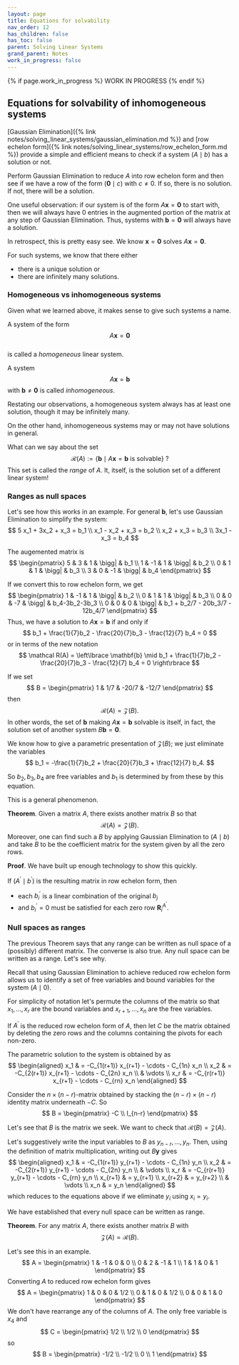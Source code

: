 ```yaml
---
layout: page
title: Equations for solvability
nav_order: 12
has_children: false
has_toc: false
parent: Solving Linear Systems
grand_parent: Notes
work_in_progress: false
---
```


{% if page.work_in_progress %}
    WORK IN PROGRESS
{% endif %}

## Equations for solvability of inhomogeneous systems

[Gaussian Elimination]({% link notes/solving_linear_systems/gaussian_elimination.md %}) and 
[row echelon form]({% link notes/solving_linear_systems/row_echelon_form.md %}) provide a 
simple and efficient means to check if a system $(A \mid b)$ has a solution or not. 

Perform Gaussian Elimination to reduce $A$ into row echelon form and then see if we have a row 
of the form $(\mathbf{0} \mid c)$ with $c \neq 0$. If so, there is no solution. If not, there will 
be a solution. 

One useful observation: if our system is of the form $A \mathbf{x} = \mathbf{0}$ to start with, then 
we will always have $0$ entries in the augmented portion of the matrix at any step of 
Gaussian Elimination. Thus, systems with $\mathbf{b} = \mathbf{0}$ will always have a solution. 

In retrospect, this is pretty easy see. We know $\mathbf{x} = \mathbf{0}$ solves $A \mathbf{x} = \mathbf{0}$. 

For such systems, we know that there either 
- there is a unique solution or
- there are infinitely many solutions. 

### Homogeneous vs inhomogeneous systems 

Given what we learned above, it makes sense to give such systems a name.

A system of the form 
$$
    A\mathbf{x} = \mathbf{0}
$$  
is called a _homogeneous_ linear system. 

A system 
$$
    A\mathbf{x} = \mathbf{b}
$$
with $\mathbf{b} \neq \mathbf{0}$ is called _inhomogeneous_. 

Restating our observations, a homogeneous system always has at least one solution, though it 
may be infinitely many. 

On the other hand, inhomogeneous systems may or may not have solutions in general. 

What can we say about the set 
$$
    \mathcal R(A) := \lbrace \mathbf{b} \mid A\mathbf{x} = \mathbf{b} \text { is solvable} \rbrace \ ?
$$
This set is called the _range_ of $A$. It, itself, is the solution set of a different linear system!

### Ranges as null spaces

Let's see how this works in an example. For general $\mathbf{b}$, let's use Gaussian Elimination to 
simplify the system:
$$
    5 x_1 + 3x_2 + x_3 = b_1 \\
    x_1 - x_2 + x_3 = b_2 \\
    x_2 + x_3 = b_3 \\
    3x_1 - x_3 = b_4 
$$

The augemented matrix is 
$$
    \begin{pmatrix} 
        5 & 3 & 1 & \bigg| & b_1 \\
        1 & -1 & 1 & \bigg| & b_2 \\
        0 & 1 & 1 & \bigg| & b_3 \\
        3 & 0 & -1 & \bigg| & b_4
    \end{pmatrix}
$$

If we convert this to row echelon form, we get 
$$
    \begin{pmatrix} 
        1 & -1 & 1 & \bigg| & b_2 \\
        0 & 1 & 1 & \bigg| & b_3 \\
        0 & 0 & -7 & \bigg| & b_4-3b_2-3b_3 \\
        0 & 0 & 0 & \bigg| & b_1 + b_2/7 - 20b_3/7 - 12b_4/7
    \end{pmatrix} 
$$
Thus, we have a solution to $A \mathbf{x} = \mathbf{b}$ if and only if 
$$
    b_1 + \frac{1}{7}b_2 - \frac{20}{7}b_3 - \frac{12}{7} b_4 = 0
$$
or in terms of the new notation 
$$
    \mathcal R(A) = \left\lbrace \mathbf{b} \mid b_1 + \frac{1}{7}b_2 - \frac{20}{7}b_3 - \frac{12}{7} b_4 = 0 \right\rbrace
$$

If we set 
$$
    B = \begin{pmatrix} 
            1 & 1/7 & -20/7 & -12/7 
        \end{pmatrix}
$$
then 
$$
    \mathcal R(A) = \mathcal Z(B).
$$
In other words, the set of $\mathbf{b}$ making $A\mathbf{x} = \mathbf{b}$ solvable is itself, in fact, the 
solution set of another system $B \mathbf{b} = \mathbf{0}$. 

We know how to give a parametric presentation of $\mathcal Z(B)$; we just eliminate the variables 
$$
    b_1 = -\frac{1}{7}b_2 + \frac{20}{7}b_3 + \frac{12}{7} b_4.
$$

So $b_2,b_3,b_4$ are free variables and $b_1$ is determined by from these by this equation. 

This is a general phenomenon. 

**Theorem**. Given a matrix $A$, there exists another matrix $B$ so that 
$$
    \mathcal R(A) = \mathcal Z(B).
$$ 
Moreover, one can find such a $B$ by applying Gaussian Elimination to $(A \mid b)$ and 
take $B$ to be the coefficient matrix for the system given by all the zero rows. 

**Proof**. We have built up enough technology to show this quickly. 

If $(A^\prime \mid b^\prime)$ is the resulting matrix in row echelon form, then 
- each $b_i^\prime$ is a linear combination of the original $b_j$
- and $b_i^\prime = 0$ must be satisfied for each zero row $\mathbf{R}_i^{A^\prime}$. 

### Null spaces as ranges

The previous Theorem says that any range can be written as null space of a (possibly) different matrix. 
The converse is also true. Any null space can be written as a range. Let's see why. 

Recall that using Gaussian Elimination to achieve reduced row echelon form allows us to identify a set 
of free variables and bound variables for the system $(A \mid 0)$. 

For simplicity of notation let's permute the columns of the matrix so that $x_1, \ldots, x_r$ are the 
bound variables and $x_{r+1}, \ldots, x_n$ are the free variables. 

If $A^\prime$ is the reduced row echelon form of $A$, then let $C$ be the matrix obtained by deleting the 
zero rows and the columns containing the pivots for each non-zero. 

The parametric solution to the system is obtained by as 
$$
    \begin{aligned}
        x_1 & = -C_{1(r+1)} x_{r+1} - \cdots - C_{1n} x_n \\
        x_2 & = -C_{2(r+1)} x_{r+1} - \cdots - C_{2n} x_n \\
        & \vdots \\
        x_r & = -C_{r(r+1)} x_{r+1} - \cdots - C_{rn} x_n
    \end{aligned}
$$

Consider the $n \times (n-r)$-matrix obtained by stacking the $(n-r) \times (n-r)$ identity matrix underneath $-C$. 
So
$$
    B =
    \begin{pmatrix} 
        -C \\ 
        I_{n-r} 
    \end{pmatrix}
$$

Let's see that $B$ is the matrix we seek. We want to check that $\mathcal R(B) = \mathcal Z(A)$. 

Let's suggestively write the input variables to $B$ as $y_{n-r},\ldots,y_n$. Then, using the definition of 
matrix multiplication, writing out $B \mathbf{y}$ gives 
$$
    \begin{aligned}
        x_1 & = -C_{1(r+1)} y_{r+1} - \cdots - C_{1n} y_n \\
        x_2 & = -C_{2(r+1)} y_{r+1} - \cdots - C_{2n} y_n \\
        & \vdots \\
        x_r & = -C_{r(r+1)} y_{r+1} - \cdots - C_{rn} y_n \\
        x_{r+1} & = y_{r+1} \\
        x_{r+2} & = y_{r+2} \\
        & \vdots \\
        x_n & = y_n
    \end{aligned}
$$
which reduces to the equations above if we eliminate $y_i$ using $x_i = y_i$. 

We have established that every null space can be written as range.

**Theorem**. For any matrix $A$, there exists another matrix $B$ with 
$$
    \mathcal Z(A) = \mathcal R(B).
$$

Let's see this in an example.
$$
    A = 
    \begin{pmatrix}
        1 & -1 & 0 & 0 \\
        0 & 2 & -1 & 1 \\
        1 & 1 & 0 & 1 
    \end{pmatrix}
$$
Converting $A$ to reduced row echelon form gives 
$$
    A = 
    \begin{pmatrix}
        1 & 0 & 0 & 1/2 \\
        0 & 1 & 0 & 1/2 \\
        0 & 0 & 1 &  0
    \end{pmatrix}
$$
We don't have rearrange any of the columns of $A$. The only free variable is $x_4$ and 
$$
    C = 
    \begin{pmatrix} 
        1/2 \\
        1/2 \\
        0 
    \end{pmatrix}
$$
so 
$$
    B = 
    \begin{pmatrix} 
        -1/2 \\
        -1/2 \\
        0 \\
        1
    \end{pmatrix}
$$
